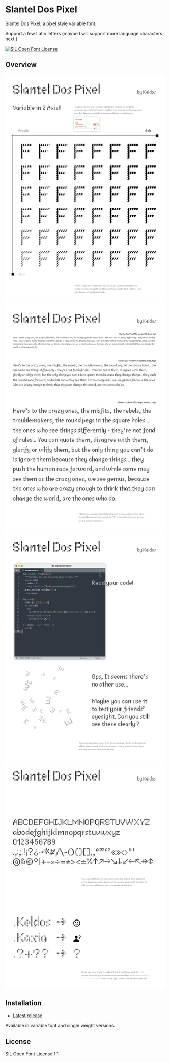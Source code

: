 # Slantel Dos Pixel
Slantel Dos Pixel, a pixel style variable font.

Support a few Latin letters (maybe I will support more language characters next.)

[![SIL Open Font License](https://img.shields.io/github/license/keldos-li/slantel-dos-pixel)](https://github.com/keldos-li/slantel-dos-pixel)

## Overview

<picture>
<source media="(prefers-color-scheme: dark)" srcset="docs/imgs/slantel-dos-pixel_0.dark.svg">
<img src="docs/imgs/slantel-dos-pixel_0.svg" alt="Slantel Dos Pixel 0" title="Smiley Sans 0">
</picture>
<picture>
<source media="(prefers-color-scheme: dark)" srcset="docs/imgs/slantel-dos-pixel_1.dark.svg">
<img src="docs/imgs/slantel-dos-pixel_1.svg" alt="Slantel Dos Pixel 01" title="Smiley Sans 01">
</picture>
<picture>
<source media="(prefers-color-scheme: dark)" srcset="docs/imgs/slantel-dos-pixel_2.dark.svg">
<img src="docs/imgs/slantel-dos-pixel_2.svg" alt="Slantel Dos Pixel 02" title="Smiley Sans 02">
</picture>
<picture>
<source media="(prefers-color-scheme: dark)" srcset="docs/imgs/slantel-dos-pixel_3.dark.svg">
<img src="docs/imgs/slantel-dos-pixel_3.svg" alt="Slantel Dos Pixel 03" title="Smiley Sans 03">
</picture>


## Installation

*   [Latest release](https://github.com/Keldos-Li/slantel-dos-pixel/releases/latest)

Available in variable font and single weight versions.

## License

SIL Open Font License 1.1
